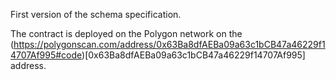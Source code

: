 First version of the schema specification.

The contract is deployed on the Polygon network on the (https://polygonscan.com/address/0x63Ba8dfAEBa09a63c1bCB47a46229f14707Af995#code)[0x63Ba8dfAEBa09a63c1bCB47a46229f14707Af995] address.